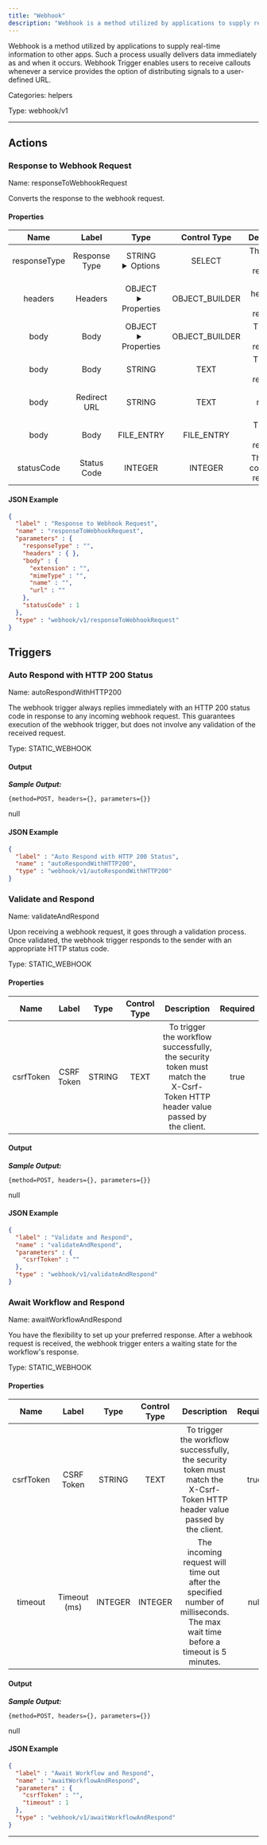 ```yaml
---
title: "Webhook"
description: "Webhook is a method utilized by applications to supply real-time information to other apps. Such a process usually delivers data immediately as and when it occurs. Webhook Trigger enables users to receive callouts whenever a service provides the option of distributing signals to a user-defined URL."
---
```


Webhook is a method utilized by applications to supply real-time information to other apps. Such a process usually delivers data immediately as and when it occurs. Webhook Trigger enables users to receive callouts whenever a service provides the option of distributing signals to a user-defined URL.


Categories: helpers


Type: webhook/v1

<hr />




## Actions


### Response to Webhook Request
Name: responseToWebhookRequest

Converts the response to the webhook request.

#### Properties

|      Name       |      Label     |     Type     |    Control Type     |     Description     | Required |
|:---------------:|:--------------:|:------------:|:-------------------:|:-------------------:|:--------:|
| responseType | Response Type | STRING <details> <summary> Options </summary> JSON, RAW, BINARY, REDIRECT, NO_DATA </details> | SELECT | The type of the response. | null |
| headers | Headers | OBJECT <details> <summary> Properties </summary> {} </details> | OBJECT_BUILDER | The headers of the response. | null |
| body | Body | OBJECT <details> <summary> Properties </summary> {} </details> | OBJECT_BUILDER | The body of the response. | true |
| body | Body | STRING | TEXT | The body of the response. | true |
| body | Redirect URL | STRING | TEXT | The redirect URL. | true |
| body | Body | FILE_ENTRY | FILE_ENTRY | The body of the response. | true |
| statusCode | Status Code | INTEGER | INTEGER | The status code of the response. | null |


#### JSON Example
```json
{
  "label" : "Response to Webhook Request",
  "name" : "responseToWebhookRequest",
  "parameters" : {
    "responseType" : "",
    "headers" : { },
    "body" : {
      "extension" : "",
      "mimeType" : "",
      "name" : "",
      "url" : ""
    },
    "statusCode" : 1
  },
  "type" : "webhook/v1/responseToWebhookRequest"
}
```




## Triggers


### Auto Respond with HTTP 200 Status
Name: autoRespondWithHTTP200

The webhook trigger always replies immediately with an HTTP 200 status code in response to any incoming webhook request. This guarantees execution of the webhook trigger, but does not involve any validation of the received request.

Type: STATIC_WEBHOOK


#### Output


___Sample Output:___

```{method=POST, headers={}, parameters={}}```


null

#### JSON Example
```json
{
  "label" : "Auto Respond with HTTP 200 Status",
  "name" : "autoRespondWithHTTP200",
  "type" : "webhook/v1/autoRespondWithHTTP200"
}
```


### Validate and Respond
Name: validateAndRespond

Upon receiving a webhook request, it goes through a validation process. Once validated, the webhook trigger responds to the sender with an appropriate HTTP status code.

Type: STATIC_WEBHOOK

#### Properties

|      Name       |      Label     |     Type     |    Control Type     |     Description     | Required |
|:---------------:|:--------------:|:------------:|:-------------------:|:-------------------:|:--------:|
| csrfToken | CSRF Token | STRING | TEXT | To trigger the workflow successfully, the security token must match the X-Csrf-Token HTTP header value passed by the client. | true |


#### Output


___Sample Output:___

```{method=POST, headers={}, parameters={}}```


null

#### JSON Example
```json
{
  "label" : "Validate and Respond",
  "name" : "validateAndRespond",
  "parameters" : {
    "csrfToken" : ""
  },
  "type" : "webhook/v1/validateAndRespond"
}
```


### Await Workflow and Respond
Name: awaitWorkflowAndRespond

You have the flexibility to set up your preferred response. After a webhook request is received, the webhook trigger enters a waiting state for the workflow's response.

Type: STATIC_WEBHOOK

#### Properties

|      Name       |      Label     |     Type     |    Control Type     |     Description     | Required |
|:---------------:|:--------------:|:------------:|:-------------------:|:-------------------:|:--------:|
| csrfToken | CSRF Token | STRING | TEXT | To trigger the workflow successfully, the security token must match the X-Csrf-Token HTTP header value passed by the client. | true |
| timeout | Timeout (ms) | INTEGER | INTEGER | The incoming request will time out after the specified number of milliseconds. The max wait time before a timeout is 5 minutes. | null |


#### Output


___Sample Output:___

```{method=POST, headers={}, parameters={}}```


null

#### JSON Example
```json
{
  "label" : "Await Workflow and Respond",
  "name" : "awaitWorkflowAndRespond",
  "parameters" : {
    "csrfToken" : "",
    "timeout" : 1
  },
  "type" : "webhook/v1/awaitWorkflowAndRespond"
}
```


<hr />

